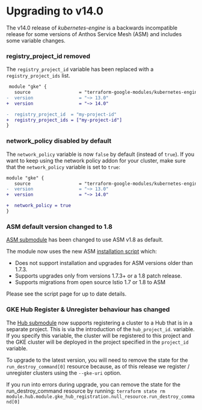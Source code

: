 # Upgrading to v14.0

The v14.0 release of *kubernetes-engine* is a backwards incompatible
release for some versions of Anthos Service Mesh (ASM) and includes some variable changes.

### registry_project_id removed
The `registry_project_id` variable has been replaced with a `registry_project_ids` list.

```diff
 module "gke" {
   source                  = "terraform-google-modules/kubernetes-engine/google"
-  version                 = "~> 13.0"
+  version                 = "~> 14.0"

-  registry_project_id  = "my-project-id"
+  registry_project_ids = ["my-project-id"]
}
```

### network_policy disabled by default
The `network_policy` variable is now `false` by default (instead of `true`).
If you want to keep using the network policy addon for your cluster, make
sure that the `network_policy` variable is set to `true`:
```diff
module "gke" {
   source                  = "terraform-google-modules/kubernetes-engine/google"
-  version                 = "~> 13.0"
+  version                 = "~> 14.0"

+  network_policy = true
}
```

### ASM default version changed to 1.8

[ASM submodule](https://github.com/terraform-google-modules/terraform-google-kubernetes-engine/tree/master/modules/asm) has been changed to use ASM v1.8 as default.

The module now uses the new ASM [installation script](https://cloud.google.com/service-mesh/docs/scripted-install/asm-onboarding) which:
- Does not support installation and upgrades for ASM versions older than 1.7.3.
- Supports upgrades only from versions 1.7.3+ or a 1.8 patch release.
- Supports migrations from open source Istio 1.7 or 1.8 to ASM

Please see the script page for up to date details.

### GKE Hub Register & Unregister behaviour has changed

The [Hub submodule](https://github.com/terraform-google-modules/terraform-google-kubernetes-engine/tree/master/modules/hub) now supports registering a cluster to a Hub that is in a separate project. This is via the introduction of the `hub_project_id`.
variable. If you specify this variable, the cluster will be registered to this project and the GKE cluster will be deployed in the project specified in the `project_id` variable.

To upgrade to the latest version, you will need to remove the state for the `run_destroy_command[0]` resource because, as of this release we register / unregister clusters using the `--gke-uri` option.

If you run into errors during upgrade, you can remove the state for the run_destroy_command resource by running:
`terraform state rm module.hub.module.gke_hub_registration.null_resource.run_destroy_command[0]`
